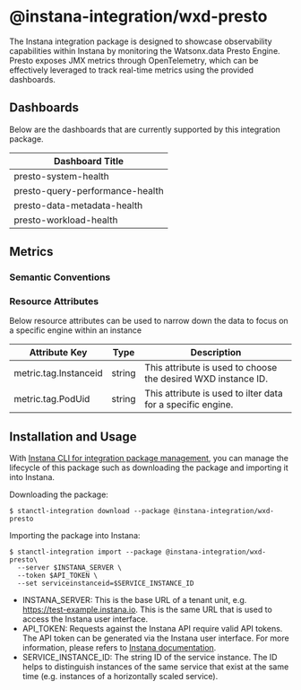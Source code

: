 # @instana-integration/wxd-presto

The Instana integration package is designed to showcase observability capabilities within Instana by monitoring the Watsonx.data Presto Engine. Presto exposes JMX metrics through OpenTelemetry, which can be effectively leveraged to track real-time metrics using the provided dashboards.

## Dashboards

Below are the dashboards that are currently supported by this integration package.

| Dashboard Title    | 
|-------------------|
| presto-system-health 
| presto-query-performance-health
| presto-data-metadata-health
| presto-workload-health

## Metrics

### Semantic Conventions

### Resource Attributes

Below resource attributes can be used to narrow down the data to focus on a specific engine within an instance 

| Attribute Key              | Type |  Description           |
|----------------------------|-------|------------------------|
| metric.tag.Instanceid       | string  | This attribute is used to choose the desired WXD instance ID.  |
| metric.tag.PodUid      | string  | This attribute is used to ilter data for a specific engine.  |

## Installation and Usage

With [Instana CLI for integration package management](https://github.com/instana/observability-as-code?tab=readme-ov-file#instana-cli-for-integration-package-management), you can manage the lifecycle of this package such as downloading the package and importing it into Instana.

Downloading the package:

```shell
$ stanctl-integration download --package @instana-integration/wxd-presto
```

Importing the package into Instana:

```shell
$ stanctl-integration import --package @instana-integration/wxd-presto\
  --server $INSTANA_SERVER \
  --token $API_TOKEN \
  --set serviceinstanceid=$SERVICE_INSTANCE_ID
```

- INSTANA_SERVER: This is the base URL of a tenant unit, e.g. https://test-example.instana.io. This is the same URL that is used to access the Instana user interface.
- API_TOKEN: Requests against the Instana API require valid API tokens. The API token can be generated via the Instana user interface. For more information, please refers to [Instana documentation](https://www.ibm.com/docs/en/instana-observability/current?topic=apis-instana-rest-api#usage-of-api-token).
- SERVICE_INSTANCE_ID: The string ID of the service instance. The ID helps to distinguish instances of the same service that exist at the same time (e.g. instances of a horizontally scaled service).
